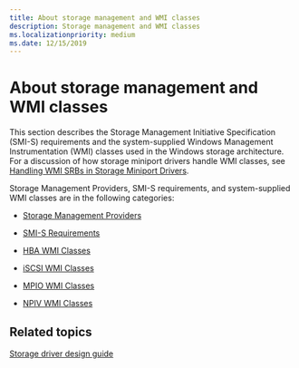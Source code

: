 ```yaml
---
title: About storage management and WMI classes
description: Storage management and WMI classes
ms.localizationpriority: medium
ms.date: 12/15/2019
---
```


# About storage management and WMI classes

This section describes the Storage Management Initiative Specification (SMI-S) requirements and the system-supplied Windows Management Instrumentation (WMI) classes used in the Windows storage architecture. For a discussion of how storage miniport drivers handle WMI classes, see [Handling WMI SRBs in Storage Miniport Drivers](./handling-wmi-srbs-in-storage-miniport-drivers.md).

Storage Management Providers, SMI-S requirements, and system-supplied WMI classes are in the following categories:

- [Storage Management Providers](/previous-versions/windows/hardware/drivers/dn342891(v=vs.85))

- [SMI-S Requirements](/previous-versions/windows/desktop/smi-s/dn265461(v=vs.85))

- [HBA WMI Classes](hba-wmi-classes.md)

- [iSCSI WMI Classes](iscsi-wmi-classes.md)

- [MPIO WMI Classes](mpio-wmi-classes.md)

- [NPIV WMI Classes](npiv-wmi-classes.md)

## Related topics

[Storage driver design guide](./index.md)
